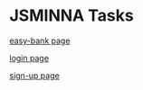 # JSMINNA Tasks
[easy-bank page](https://xtarachiever.github.io/JSMINNA/html_pages/index.html)

[login page](https://xtarachiever.github.io/JSMINNA/html_pages/task8a.html)

[sign-up page](https://xtarachiever.github.io/JSMINNA/html_pages/Task8.html)
